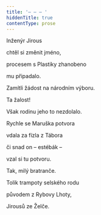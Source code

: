 ```yaml
---
title: '– – – '
hiddenTitle: true
contentType: prose
---
```


Inženýr Jirous

chtěl si změnit jméno,

procesem s Plastiky zhanobeno

mu připadalo.

Zamítli žádost na národním výboru.

Ta žalost!

Však rodinu jeho to nezdolalo.

Rychle se Maruška potvora

vdala za fízla z Tábora

či snad on – estébák –

vzal si tu potvoru.

Tak, milý bratranče.

Tolik trampoty selského rodu

původem z Rybovy Lhoty,

Jirousů ze Želče.
